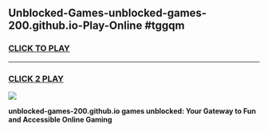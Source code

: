 
## Unblocked-Games-unblocked-games-200.github.io-Play-Online #tggqm
<h3>
<a href="https://news.freeplayer.one?title=unblocked-games-200.github.io&ref=3">CLICK TO PLAY</a></h3>
<hr>

<h3>
<a href="https://news.freeplayer.one?title=unblocked-games-200.github.io&ref=3">CLICK 2 PLAY</a>
  
</h3>

<a href="https://news.freeplayer.one?title=unblocked-games-200.github.io&ref=3"><img src="https://clearcache.store/games.png"></a>


**unblocked-games-200.github.io games unblocked: Your Gateway to Fun and Accessible Online Gaming**
